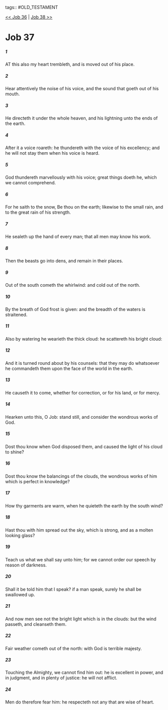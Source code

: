 tags:: #OLD_TESTAMENT

[<< Job 36](OLD_TESTAMENT/18_Job/Job_36.md) | [Job 38 >>](OLD_TESTAMENT/18_Job/Job_38.md)

# Job 37

##### 1

AT this also my heart trembleth, and is moved out of his place.

##### 2

Hear attentively the noise of his voice, and the sound that goeth out of his mouth.

##### 3

He directeth it under the whole heaven, and his lightning unto the ends of the earth.

##### 4

After it a voice roareth: he thundereth with the voice of his excellency; and he will not stay them when his voice is heard.

##### 5

God thundereth marvellously with his voice; great things doeth he, which we cannot comprehend.

##### 6

For he saith to the snow, Be thou on the earth; likewise to the small rain, and to the great rain of his strength.

##### 7

He sealeth up the hand of every man; that all men may know his work.

##### 8

Then the beasts go into dens, and remain in their places.

##### 9

Out of the south cometh the whirlwind: and cold out of the north.

##### 10

By the breath of God frost is given: and the breadth of the waters is straitened.

##### 11

Also by watering he wearieth the thick cloud: he scattereth his bright cloud:

##### 12

And it is turned round about by his counsels: that they may do whatsoever he commandeth them upon the face of the world in the earth.

##### 13

He causeth it to come, whether for correction, or for his land, or for mercy.

##### 14

Hearken unto this, O Job: stand still, and consider the wondrous works of God.

##### 15

Dost thou know when God disposed them, and caused the light of his cloud to shine?

##### 16

Dost thou know the balancings of the clouds, the wondrous works of him which is perfect in knowledge?

##### 17

How thy garments are warm, when he quieteth the earth by the south wind?

##### 18

Hast thou with him spread out the sky, which is strong, and as a molten looking glass?

##### 19

Teach us what we shall say unto him; for we cannot order our speech by reason of darkness.

##### 20

Shall it be told him that I speak? if a man speak, surely he shall be swallowed up.

##### 21

And now men see not the bright light which is in the clouds: but the wind passeth, and cleanseth them.

##### 22

Fair weather cometh out of the north: with God is terrible majesty.

##### 23

Touching the Almighty, we cannot find him out: he is excellent in power, and in judgment, and in plenty of justice: he will not afflict.

##### 24

Men do therefore fear him: he respecteth not any that are wise of heart.
